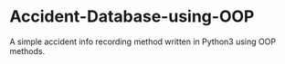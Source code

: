 # Accident-Database-using-OOP
A simple accident info recording method written in Python3 using OOP methods.
